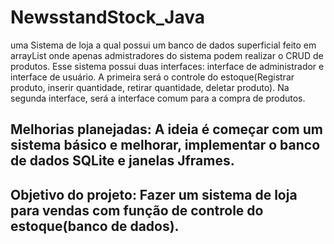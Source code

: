 # NewsstandStock_Java
uma Sistema de loja a qual possui um banco de dados superficial feito em arrayList onde apenas admistradores do sistema podem realizar o CRUD de produtos.
Esse sistema possui duas interfaces: interface de administrador e interface de usuário. A primeira será o controle do estoque(Registrar produto, inserir quantidade, retirar quantidade, deletar produto). Na segunda interface, será a interface comum para a compra de produtos.

 ## Melhorias planejadas: A ideia é começar com um sistema básico e melhorar, implementar o banco de dados SQLite e janelas Jframes.
  
 ## Objetivo do projeto: Fazer um sistema de loja para vendas com função de controle do estoque(banco de dados).

